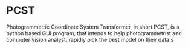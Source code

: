# PCST
Photogrammetric Coordinate System Transformer, in short PCST, is a python based GUI program, that intends to help photogrammetrist and computer vision analyst, rapidly pick the best model on their data's 
